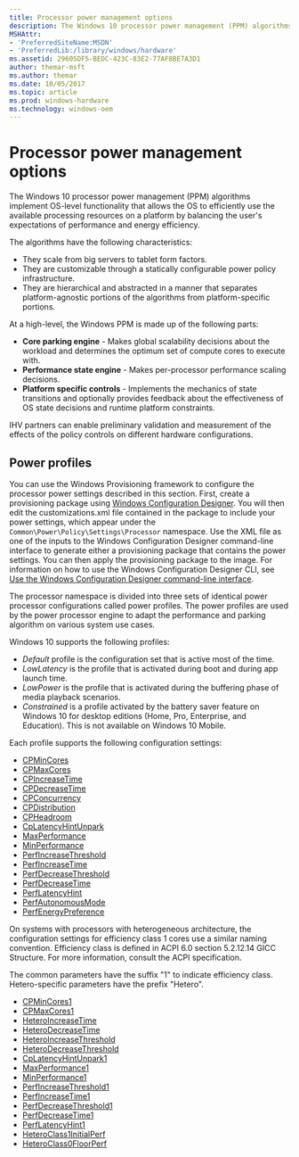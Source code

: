 ```yaml
---
title: Processor power management options
description: The Windows 10 processor power management (PPM) algorithms implement OS-level functionality that allows the OS to efficiently use the available processing resources on a platform by balancing the user's expectations of performance and energy efficiency.
MSHAttr:
- 'PreferredSiteName:MSDN'
- 'PreferredLib:/library/windows/hardware'
ms.assetid: 29605DF5-BEDC-423C-83E2-77AF8BE7A3D1
author: themar-msft
ms.author: themar
ms.date: 10/05/2017
ms.topic: article
ms.prod: windows-hardware
ms.technology: windows-oem
---
```

# Processor power management options

The Windows 10 processor power management (PPM) algorithms implement OS-level functionality that allows the OS to efficiently use the available processing resources on a platform by balancing the user's expectations of performance and energy efficiency.

The algorithms have the following characteristics:

* They scale from big servers to tablet form factors.
* They are customizable through a statically configurable power policy infrastructure.
* They are hierarchical and abstracted in a manner that separates platform-agnostic portions of the algorithms from platform-specific portions.

At a high-level, the Windows PPM is made up of the following parts:

* **Core parking engine** - Makes global scalability decisions about the workload and determines the optimum set of compute cores to execute with.
* **Performance state engine** - Makes per-processor performance scaling decisions.
* **Platform specific controls** - Implements the mechanics of state transitions and optionally provides feedback about the effectiveness of OS state decisions and runtime platform constraints.

IHV partners can enable preliminary validation and measurement of the effects of the policy controls on different hardware configurations.

## <span id="Power_profiles"></span><span id="power_profiles"></span><span id="POWER_PROFILES"></span>Power profiles

You can use the Windows Provisioning framework to configure the processor power settings described in this section. First, create a provisioning package using [Windows Configuration Designer](https://docs.microsoft.com/en-us/windows/configuration/provisioning-packages/provisioning-install-icd). You will then edit the customizations.xml file contained in the package to include your power settings, which appear under the `Common\Power\Policy\Settings\Processor` namespace. Use the XML file as one of the inputs to the Windows Configuration Designer command-line interface to generate either a provisioning package that contains the power settings. You can then apply the provisioning package to the image. For information on how to use the Windows Configuration Designer CLI, see [Use the Windows Configuration Designer command-line interface](https://docs.microsoft.com/en-us/windows/configuration/provisioning-packages/provisioning-command-line).

The processor namespace is divided into three sets of identical power processor configurations called power profiles. The power profiles are used by the power processor engine to adapt the performance and parking algorithm on various system use cases.

Windows 10 supports the following profiles:

* *Default* profile is the configuration set that is active most of the time.
* *LowLatency* is the profile that is activated during boot and during app launch time.
* *LowPower* is the profile that is activated during the buffering phase of media playback scenarios.
* *Constrained* is a profile activated by the battery saver feature on Windows 10 for desktop editions (Home, Pro, Enterprise, and Education). This is not available on Windows 10 Mobile.

Each profile supports the following configuration settings:

* [CPMinCores](options-for-core-parking-cpmincores.md)
* [CPMaxCores](options-for-core-parking-cpmaxcores.md)
* [CPIncreaseTime](options-for-core-parking-cpincreasetime.md)
* [CPDecreaseTime](options-for-core-parking-cpdecreasetime.md)
* [CPConcurrency](options-for-core-parking-cpconcurrency.md)
* [CPDistribution](options-for-core-parking-cpdistribution.md)
* [CPHeadroom](options-for-core-parking-cpheadroom.md)
* [CpLatencyHintUnpark](options-for-core-parking-cplatencyhintunpark.md)
* [MaxPerformance](options-for-perf-state-engine-maxperformance.md)
* [MinPerformance](options-for-perf-state-engine-minperformance.md)
* [PerfIncreaseThreshold](options-for-perf-state-engine-perfincreasethreshold.md)
* [PerfIncreaseTime](options-for-perf-state-engine-perfincreasetime.md)
* [PerfDecreaseThreshold](options-for-perf-state-engine-perfdecreasethreshold.md)
* [PerfDecreaseTime](options-for-perf-state-engine-perfdecreasetime.md)
* [PerfLatencyHint](options-for-perf-state-engine-perflatencyhint.md)
* [PerfAutonomousMode](options-for-perf-state-engine-perfautonomousmode.md)
* [PerfEnergyPreference](options-for-perf-state-engine-perfenergypreference.md)

On systems with processors with heterogeneous architecture, the configuration settings for efficiency class 1 cores use a similar naming convention. Efficiency class is defined in ACPI 6.0 section 5.2.12.14 GICC Structure. For more information, consult the ACPI specification.

The common parameters have the suffix "1" to indicate efficiency class. Hetero-specific parameters have the prefix "Hetero".

* [CPMinCores1](options-for-core-parking-cpmincores.md)
* [CPMaxCores1](options-for-core-parking-cpmaxcores.md)
* [HeteroIncreaseTime](configuration-for-hetero-power-scheduling-heteroincreasetime.md)
* [HeteroDecreaseTime](configuration-for-hetero-power-scheduling-heterodecreasetime.md)
* [HeteroIncreaseThreshold](configuration-for-hetero-power-scheduling-heteroincreasethreshold.md)
* [HeteroDecreaseThreshold](configuration-for-hetero-power-scheduling-heterodecreasethreshold.md)
* [CpLatencyHintUnpark1](options-for-core-parking-cplatencyhintunpark.md)
* [MaxPerformance1](options-for-perf-state-engine-maxperformance.md)
* [MinPerformance1](options-for-perf-state-engine-minperformance.md)
* [PerfIncreaseThreshold1](options-for-perf-state-engine-perfincreasethreshold.md)
* [PerfIncreaseTime1](options-for-perf-state-engine-perfincreasetime.md)
* [PerfDecreaseThreshold1](options-for-perf-state-engine-perfdecreasethreshold.md)
* [PerfDecreaseTime1](options-for-perf-state-engine-perfdecreasetime.md)
* [PerfLatencyHint1](options-for-perf-state-engine-perflatencyhint.md)
* [HeteroClass1InitialPerf](configuration-for-hetero-power-scheduling-heteroclass1initialperf.md)
* [HeteroClass0FloorPerf](configuration-for-hetero-power-scheduling-heteroclass0floorperf.md)
